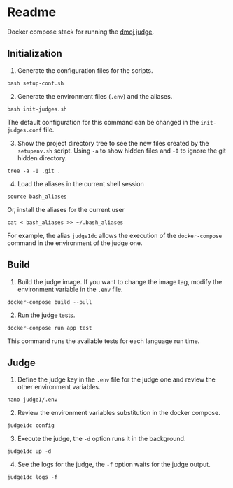 # Readme

Docker compose stack for running the [dmoj judge](https://github.com/DMOJ/judge-server).

## Initialization

1. Generate the configuration files for the scripts.

```shell
bash setup-conf.sh
```

2. Generate the environment files (`.env`) and the aliases.

```shell
bash init-judges.sh
```

The default configuration for this command can be changed in the `init-judges.conf` file.

3. Show the project directory tree to see the new files created 
by the `setupenv.sh` script. 
Using `-a` to show hidden files and `-I` to ignore the git hidden directory. 

```shell
tree -a -I .git .
```

4. Load the aliases in the current shell session

```shell
source bash_aliases
```

Or, install the aliases for the current user

```shell
cat < bash_aliases >> ~/.bash_aliases
```

For example, the alias `judge1dc` allows the execution of the 
`docker-compose` command in the environment of the judge one.

## Build

1. Build the judge image. If you want to change the image tag,
modify the environment variable in the `.env` file.

```shell
docker-compose build --pull
```

2. Run the judge tests.

```shell
docker-compose run app test
```

This command runs the available tests for each language run time. 

## Judge

1. Define the judge key in the `.env` file for the judge one 
and review the other environment variables.

```shell
nano judge1/.env 
```

2. Review the environment variables substitution in the docker compose.

```shell
judge1dc config
```

3. Execute the judge, the `-d` option runs it in the background.

```shell
judge1dc up -d
```

4. See the logs for the judge, the `-f` option waits for the judge output. 

```shell
judge1dc logs -f
```
